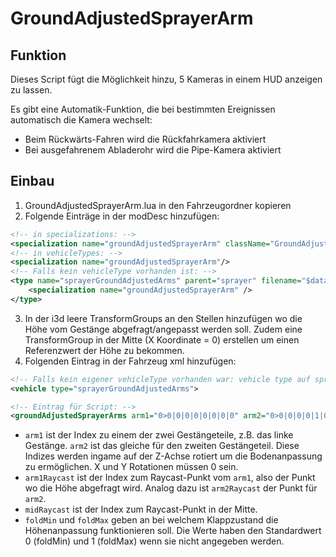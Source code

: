 # **GroundAdjustedSprayerArm**

## **Funktion**
Dieses Script fügt die Möglichkeit hinzu, 5 Kameras in einem HUD anzeigen zu lassen. 

Es gibt eine Automatik-Funktion, die bei bestimmten Ereignissen automatisch die Kamera wechselt:
- Beim Rückwärts-Fahren wird die Rückfahrkamera aktiviert
- Bei ausgefahrenem Abladerohr wird die Pipe-Kamera aktiviert

## **Einbau**
1. GroundAdjustedSprayerArm.lua in den Fahrzeugordner kopieren
2. Folgende Einträge in der modDesc hinzufügen:
````xml
<!-- in specializations: -->
<specialization name="groundAdjustedSprayerArm" className="GroundAdjustedSprayerArm" filename="scripts/GroundAdjustedSprayerArm.lua"/>
<!-- in vehicleTypes: -->
<specialization name="groundAdjustedSprayerArm"/>
<!-- Falls kein vehicleType vorhanden ist: -->
<type name="sprayerGroundAdjustedArms" parent="sprayer" filename="$dataS/scripts/vehicles/Vehicle.lua">
	<specialization name="groundAdjustedSprayerArm" />
</type>
````
3. In der i3d leere TransformGroups an den Stellen hinzufügen wo die Höhe vom Gestänge abgefragt/angepasst werden soll. Zudem eine TransformGroup in der Mitte (X Koordinate = 0) erstellen um einen Referenzwert der Höhe zu bekommen.
4. Folgenden Eintrag in der Fahrzeug xml hinzufügen:
````xml
<!-- Falls kein eigener vehicleType vorhanden war: vehicle type auf sprayerGroundAdjustedArms ändern -->
<vehicle type="sprayerGroundAdjustedArms">

<!-- Eintrag für Script: -->
<groundAdjustedSprayerArms arm1="0>0|0|0|0|0|0|0|0" arm2="0>0|0|0|0|1|0|0|0" arm1Raycast="0>0|0|0|0|0|0|0|0|0|0|6" arm2Raycast="0>0|0|0|0|1|0|0|0|0|0|6" midRaycast="0>0|0|0|0|11" foldMin="0" foldMax="0.01"/>
````
- `arm1` ist der Index zu einem der zwei Gestängeteile, z.B. das linke Gestänge. `arm2` ist das gleiche für den zweiten Gestängeteil. Diese Indizes werden ingame auf der Z-Achse rotiert um die Bodenanpassung zu ermöglichen. X und Y Rotationen müssen 0 sein.
- `arm1Raycast` ist der Index zum Raycast-Punkt vom `arm1`, also der Punkt wo die Höhe abgefragt wird. Analog dazu ist `arm2Raycast` der Punkt für `arm2`.
- `midRaycast` ist der Index zum Raycast-Punkt in der Mitte.
- `foldMin` und `foldMax` geben an bei welchem Klappzustand die Höhenanpassung funktionieren soll. Die Werte haben den Standardwert 0 (foldMin) und 1 (foldMax) wenn sie nicht angegeben werden.
